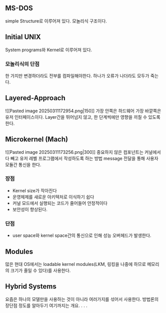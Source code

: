 ## MS-DOS
simple Structure로 이루어져 있다.
모놀리식 구조이다.
## Initial UNIX
System programs와 Kernel로 이루어져 있다.
### 모놀리식의 단점
한 가지만 변경하더라도 전부를 컴파일해야한다.
하나가 오류가 나더라도 모두가 죽는다.
## Layered-Approach
![[Pasted image 20250311172954.png|150]]
가장 안쪽은 하드웨어
가장 바깥쪽은 유저 인터페이스이다.
Layer간을 뛰어넘지 않고, 한 단계씩에만 영향을 끼칠 수 있도록 한다.
## Microkernel (Mach)
![[Pasted image 20250311173256.png|300]]
중요하지 않은 컴포넌트는 커널에서 다 빼고 유저 레벨 프로그램에서 작성하도록 하는 방법
message 전달을 통해 사용자 모듈간 통신을 한다.
### 장점
- Kernel size가 작아진다
- 운영체제를 새로운 아키텍처로 이식하기 쉽다
- 커널 모드에서 실행되는 코드가 줄어들어 안정적이다
- 보안성이 향상된다.
### 단점
- user space와 kernel space간의 통신으로 인해 성능 오버헤드가 발생한다.
## Modules
많은 현대 OS에서는 loadable kernel modules(LKM, 링킹을 나중에 하므로 메모리의 크기가 줄일 수 있다)를 사용한다.
## Hybrid Systems
요즘은 하나의 모델만을 사용하는 것이 아니라 여러가지를 섞어서 사용한다.
방법론의 장단점 정도를 알아두기
여기까지는 개요. . . .